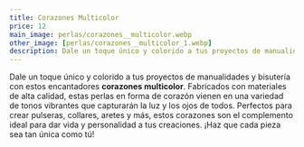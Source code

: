 ```yaml
---
title: Corazones Multicolor
price: 12
main_image: perlas/corazones__multicolor.webp
other_image: [perlas/corazones__multicolor_1.webp]
description: Dale un toque único y colorido a tus proyectos de manualidades y bisutería con estos encantadores corazones multicolor.
---
```


Dale un toque único y colorido a tus proyectos de manualidades y bisutería con estos encantadores **corazones multicolor**. Fabricados con materiales de alta calidad, estas perlas en forma de corazón vienen en una variedad de tonos vibrantes que capturarán la luz y los ojos de todos. Perfectos para crear pulseras, collares, aretes y más, estos corazones son el complemento ideal para dar vida y personalidad a tus creaciones. ¡Haz que cada pieza sea tan única como tú!
